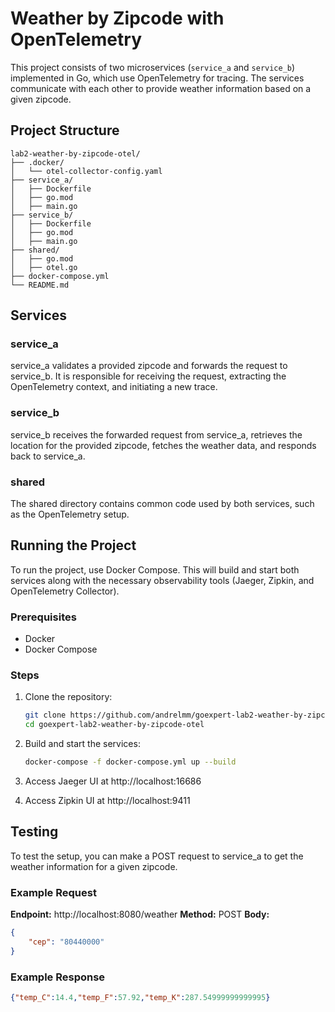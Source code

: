 # Weather by Zipcode with OpenTelemetry

This project consists of two microservices (`service_a` and `service_b`) implemented in Go, which use OpenTelemetry for tracing. The services communicate with each other to provide weather information based on a given zipcode.

## Project Structure

```plaintext
lab2-weather-by-zipcode-otel/
├── .docker/
│   └── otel-collector-config.yaml
├── service_a/
│   ├── Dockerfile
│   ├── go.mod
│   ├── main.go
├── service_b/
│   ├── Dockerfile
│   ├── go.mod
│   ├── main.go
├── shared/
│   ├── go.mod
│   ├── otel.go
├── docker-compose.yml
└── README.md
```

## Services
### service_a
service_a validates a provided zipcode and forwards the request to service_b. It is responsible for receiving the request, extracting the OpenTelemetry context, and initiating a new trace.

### service_b
service_b receives the forwarded request from service_a, retrieves the location for the provided zipcode, fetches the weather data, and responds back to service_a.

### shared
The shared directory contains common code used by both services, such as the OpenTelemetry setup.

## Running the Project
To run the project, use Docker Compose. This will build and start both services along with the necessary observability tools (Jaeger, Zipkin, and OpenTelemetry Collector).

### Prerequisites
- Docker
- Docker Compose

### Steps
1. Clone the repository:
    ```bash
    git clone https://github.com/andrelmm/goexpert-lab2-weather-by-zipcode-otel.git
    cd goexpert-lab2-weather-by-zipcode-otel
    ```

2. Build and start the services:
    ```bash
    docker-compose -f docker-compose.yml up --build
    ```

3. Access Jaeger UI at http://localhost:16686

4. Access Zipkin UI at http://localhost:9411

## Testing
To test the setup, you can make a POST request to service_a to get the weather information for a given zipcode.

### Example Request
**Endpoint:** http://localhost:8080/weather
**Method:** POST
**Body:**


```json
{
    "cep": "80440000"
}
```

### Example Response
```json
{"temp_C":14.4,"temp_F":57.92,"temp_K":287.54999999999995}
```
